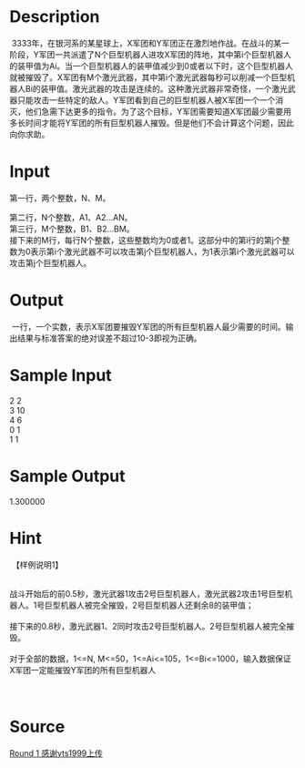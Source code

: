 
# Description

<div class="content"><p> 3333年，在银河系的某星球上，X军团和Y军团正在激烈地作战。在战斗的某一阶段，Y军团一共派遣了N个巨型机器人进攻X军团的阵地，其中第i个巨型机器人的装甲值为Ai。当一个巨型机器人的装甲值减少到0或者以下时，这个巨型机器人就被摧毁了。X军团有M个激光武器，其中第i个激光武器每秒可以削减一个巨型机器人Bi的装甲值。激光武器的攻击是连续的。这种激光武器非常奇怪，一个激光武器只能攻击一些特定的敌人。Y军团看到自己的巨型机器人被X军团一个一个消灭，他们急需下达更多的指令。为了这个目标，Y军团需要知道X军团最少需要用多长时间才能将Y军团的所有巨型机器人摧毁。但是他们不会计算这个问题，因此向你求助。</p></div>

# Input

<div class="content"><p>第一行，两个整数，N、M。</p>
<div>
<div>第二行，N个整数，A1、A2…AN。</div>
<div>第三行，M个整数，B1、B2…BM。</div>
<div>接下来的M行，每行N个整数，这些整数均为0或者1。这部分中的第i行的第j个整数为0表示第i个激光武器不可以攻击第j个巨型机器人，为1表示第i个激光武器可以攻击第j个巨型机器人。</div>
</div></div>

# Output

<div class="content"><p> 一行，一个实数，表示X军团要摧毁Y军团的所有巨型机器人最少需要的时间。输出结果与标准答案的绝对误差不超过10-3即视为正确。</p></div>

# Sample Input

<div class="content"><span class="sampledata">2 2<br/>
3 10<br/>
4 6<br/>
0 1<br/>
1 1</span></div>

# Sample Output

<div class="content"><span class="sampledata">1.300000</span></div>

# Hint

<div class="content"><p></p><p> 【样例说明1】</p><br/>
<div>战斗开始后的前0.5秒，激光武器1攻击2号巨型机器人，激光武器2攻击1号巨型机器人。1号巨型机器人被完全摧毁，2号巨型机器人还剩余8的装甲值；</div><br/>
<div>接下来的0.8秒，激光武器1、2同时攻击2号巨型机器人。2号巨型机器人被完全摧毁。</div><br/>
<div>对于全部的数据，1&lt;=N, M&lt;=50，1&lt;=Ai&lt;=105，1&lt;=Bi&lt;=1000，输入数据保证X军团一定能摧毁Y军团的所有巨型机器人</div><br/>
<div></div><br/>
<p></p><p></p></div>

# Source

<div class="content"><p><a href="problemset.php?search=Round 1 感谢yts1999上传">Round 1 感谢yts1999上传</a></p></div>

